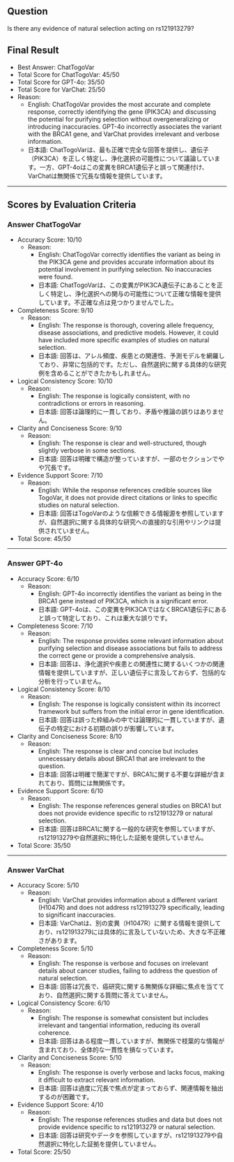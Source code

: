 ## Question

Is there any evidence of natural selection acting on rs121913279?

## Final Result

- Best Answer: ChatTogoVar
- Total Score for ChatTogoVar: 45/50
- Total Score for GPT-4o: 35/50
- Total Score for VarChat: 25/50
- Reason:
  - English: ChatTogoVar provides the most accurate and complete response, correctly identifying the gene (PIK3CA) and discussing the potential for purifying selection without overgeneralizing or introducing inaccuracies. GPT-4o incorrectly associates the variant with the BRCA1 gene, and VarChat provides irrelevant and verbose information.
  - 日本語: ChatTogoVarは、最も正確で完全な回答を提供し、遺伝子（PIK3CA）を正しく特定し、浄化選択の可能性について議論しています。一方、GPT-4oはこの変異をBRCA1遺伝子と誤って関連付け、VarChatは無関係で冗長な情報を提供しています。

---

## Scores by Evaluation Criteria

### Answer ChatTogoVar
- Accuracy Score: 10/10
  - Reason: 
    - English: ChatTogoVar correctly identifies the variant as being in the PIK3CA gene and provides accurate information about its potential involvement in purifying selection. No inaccuracies were found.
    - 日本語: ChatTogoVarは、この変異がPIK3CA遺伝子にあることを正しく特定し、浄化選択への関与の可能性について正確な情報を提供しています。不正確な点は見つかりませんでした。
- Completeness Score: 9/10
  - Reason: 
    - English: The response is thorough, covering allele frequency, disease associations, and predictive models. However, it could have included more specific examples of studies on natural selection.
    - 日本語: 回答は、アレル頻度、疾患との関連性、予測モデルを網羅しており、非常に包括的です。ただし、自然選択に関する具体的な研究例を含めることができたかもしれません。
- Logical Consistency Score: 10/10
  - Reason: 
    - English: The response is logically consistent, with no contradictions or errors in reasoning.
    - 日本語: 回答は論理的に一貫しており、矛盾や推論の誤りはありません。
- Clarity and Conciseness Score: 9/10
  - Reason: 
    - English: The response is clear and well-structured, though slightly verbose in some sections.
    - 日本語: 回答は明確で構造が整っていますが、一部のセクションでやや冗長です。
- Evidence Support Score: 7/10
  - Reason: 
    - English: While the response references credible sources like TogoVar, it does not provide direct citations or links to specific studies on natural selection.
    - 日本語: 回答はTogoVarのような信頼できる情報源を参照していますが、自然選択に関する具体的な研究への直接的な引用やリンクは提供されていません。
- Total Score: 45/50

---

### Answer GPT-4o
- Accuracy Score: 6/10
  - Reason: 
    - English: GPT-4o incorrectly identifies the variant as being in the BRCA1 gene instead of PIK3CA, which is a significant error.
    - 日本語: GPT-4oは、この変異をPIK3CAではなくBRCA1遺伝子にあると誤って特定しており、これは重大な誤りです。
- Completeness Score: 7/10
  - Reason: 
    - English: The response provides some relevant information about purifying selection and disease associations but fails to address the correct gene or provide a comprehensive analysis.
    - 日本語: 回答は、浄化選択や疾患との関連性に関するいくつかの関連情報を提供していますが、正しい遺伝子に言及しておらず、包括的な分析を行っていません。
- Logical Consistency Score: 8/10
  - Reason: 
    - English: The response is logically consistent within its incorrect framework but suffers from the initial error in gene identification.
    - 日本語: 回答は誤った枠組みの中では論理的に一貫していますが、遺伝子の特定における初期の誤りが影響しています。
- Clarity and Conciseness Score: 8/10
  - Reason: 
    - English: The response is clear and concise but includes unnecessary details about BRCA1 that are irrelevant to the question.
    - 日本語: 回答は明確で簡潔ですが、BRCA1に関する不要な詳細が含まれており、質問には無関係です。
- Evidence Support Score: 6/10
  - Reason: 
    - English: The response references general studies on BRCA1 but does not provide evidence specific to rs121913279 or natural selection.
    - 日本語: 回答はBRCA1に関する一般的な研究を参照していますが、rs121913279や自然選択に特化した証拠を提供していません。
- Total Score: 35/50

---

### Answer VarChat
- Accuracy Score: 5/10
  - Reason: 
    - English: VarChat provides information about a different variant (H1047R) and does not address rs121913279 specifically, leading to significant inaccuracies.
    - 日本語: VarChatは、別の変異（H1047R）に関する情報を提供しており、rs121913279には具体的に言及していないため、大きな不正確さがあります。
- Completeness Score: 5/10
  - Reason: 
    - English: The response is verbose and focuses on irrelevant details about cancer studies, failing to address the question of natural selection.
    - 日本語: 回答は冗長で、癌研究に関する無関係な詳細に焦点を当てており、自然選択に関する質問に答えていません。
- Logical Consistency Score: 6/10
  - Reason: 
    - English: The response is somewhat consistent but includes irrelevant and tangential information, reducing its overall coherence.
    - 日本語: 回答はある程度一貫していますが、無関係で枝葉的な情報が含まれており、全体的な一貫性を損なっています。
- Clarity and Conciseness Score: 5/10
  - Reason: 
    - English: The response is overly verbose and lacks focus, making it difficult to extract relevant information.
    - 日本語: 回答は過度に冗長で焦点が定まっておらず、関連情報を抽出するのが困難です。
- Evidence Support Score: 4/10
  - Reason: 
    - English: The response references studies and data but does not provide evidence specific to rs121913279 or natural selection.
    - 日本語: 回答は研究やデータを参照していますが、rs121913279や自然選択に特化した証拠を提供していません。
- Total Score: 25/50